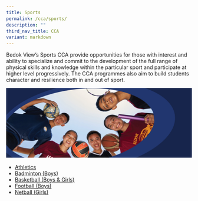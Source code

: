 ```yaml
---
title: Sports
permalink: /cca/sports/
description: ""
third_nav_title: CCA
variant: markdown
---
```

Bedok View’s Sports CCA provide opportunities for those with interest and ability to specialize and commit to the development of the full range of physical skills and knowledge within the particular sport and participate at higher level progressively. The CCA programmes also aim to build students character and resilience both in and out of sport.


![](/images/Our_Sports___L6.jpg)


* [Athletics](/cca/sports/athletics/)
* [Badminton (Boys)](/cca/sports/badminton-boys/)
* [Basketball (Boys &amp; Girls)](/cca/sports/basketball-boys-n-girls/)
* [Football (Boys)](/cca/sports/football-boys/)
* [Netball (Girls)](/cca/sports/netball/)